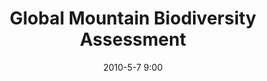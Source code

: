 ---
layout:       project
title:        Global Mountain Biodiversity Assessment
date:         2010-5-7 9:00
description:  Explore the richness of global mountain biodiversity
excerpt: |
              Helping scientist community to download biodiversity data related to mountains.
              One of the projects developed with Flash technology where I was involved in my beginnings at <a href='http://vizzuality.com'>Vizzuality</a>.
              
preview:      GMBA
link:         http://www.mountainbiodiversity.org/
by:           [Vizzuality]
path:         gmba
image:        true
technologies: []
published:    false
---